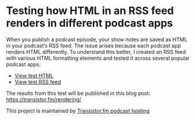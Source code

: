 # Testing how HTML in an RSS feed renders in different podcast apps 

When you publish a podcast episode, your show notes are saved as HTML in your podcast’s RSS feed. The issue arises because each podcast app renders HTML differently. To understand this better, I created an RSS feed with various HTML formatting elements and tested it across several popular podcast apps.

- [View test HTML](https://transistorfm.github.io/rss-html-render-test/test-html-elements.html)
- [View test RSS feed](https://transistorfm.github.io/rss-html-render-test/test-podcast-feed.rss)

The results from this test will be published in this blog post:
https://transistor.fm/rendering/

This project is maintained by [Transistor.fm podcast hosting](https://transistor.fm/)
